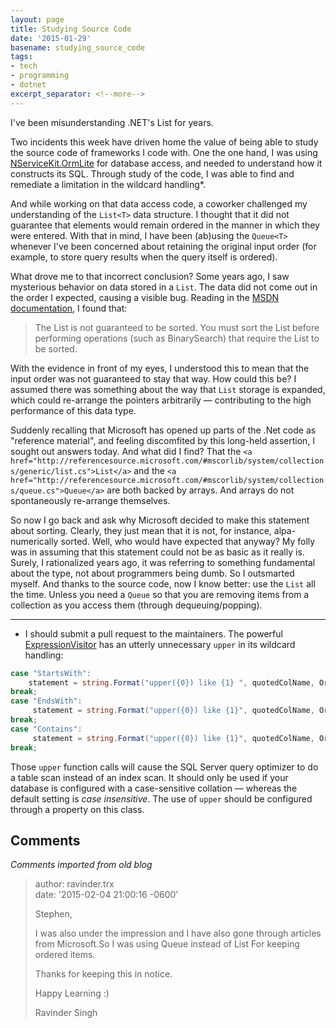 ```yaml
---
layout: page
title: Studying Source Code
date: '2015-01-29'
basename: studying_source_code
tags:
- tech
- programming
- dotnet
excerpt_separator: <!--more-->
---
```


I've been misunderstanding .NET's List<T> for years.

Two incidents this week have driven home the value of being able to study the
source code of frameworks I code with. One the one hand, I was using <a
href="https://github.com/NServiceKit/NServiceKit.OrmLite">NServiceKit.OrmLite</a>
for database access, and needed to understand how it constructs its SQL. Through
study of the code, I was able to find and remediate a limitation in the wildcard
handling*.

<!--more-->

And while working on that data access code, a coworker challenged my
understanding of the `List<T>` data structure. I thought that it did not
guarantee that elements would remain ordered in the manner in which they were
entered. With that in mind, I have been (ab)using the `Queue<T>` whenever I've
been concerned about retaining the original input order (for example, to store
query results when the query itself is ordered).

What drove me to that incorrect conclusion? Some years ago, I saw mysterious
behavior on data stored in a `List`. The data did not come out in the order I
expected, causing a visible bug. Reading in the <a
href="https://msdn.microsoft.com/en-us/library/6sh2ey19%28v=vs.110%29.aspx">MSDN
documentation</a>, I found that:

> The List<T> is not guaranteed to be sorted. You must sort the List<T> before
> performing operations (such as BinarySearch) that require the List<T> to be
> sorted.

With the evidence in front of my eyes, I understood this to mean that the input
order was not guaranteed to stay that way. How could this be? I assumed there
was something about the way that `List` storage is expanded, which could
re-arrange the pointers arbitrarily &mdash; contributing to the high performance
of this data type. 

Suddenly recalling that Microsoft has opened up parts of the .Net code as
"reference material", and feeling discomfited by this long-held assertion, I
sought out answers today. And what did I find? That the `<a
href="http://referencesource.microsoft.com/#mscorlib/system/collections/generic/list.cs">List</a>`
and the `<a
href="http://referencesource.microsoft.com/#mscorlib/system/collections/queue.cs">Queue</a>`
are both backed by arrays. And arrays do not spontaneously re-arrange
themselves.

So now I go back and ask why Microsoft decided to make this statement about
sorting. Clearly, they just mean that it is not, for instance, alpa-numerically
sorted. Well, who would have expected that anyway? My folly was in assuming that
this statement could not be as basic as it really is. Surely, I rationalized
years ago, it was referring to something fundamental about the type, not about
programmers being dumb. So I outsmarted myself. And thanks to the source code,
now I know better: use the `List` all the time. Unless you need a `Queue` so
that you are removing items from a collection as you access them (through
dequeuing/popping).

---

* I should submit a pull request to the maintainers. The powerful <a
  href="https://github.com/NServiceKit/NServiceKit.OrmLite/blob/master/src/NServiceKit.OrmLite/Expressions/ExpressionVisitor.cs">ExpressionVisitor</a>
  has an utterly unnecessary `upper` in its wildcard handling:

```csharp
case "StartsWith":
    statement = string.Format("upper({0}) like {1} ", quotedColName, OrmLiteConfig.DialectProvider.GetQuotedParam(args[0].ToString().ToUpper() + "%"));
break;
case "EndsWith":
     statement = string.Format("upper({0}) like {1}", quotedColName, OrmLiteConfig.DialectProvider.GetQuotedParam("%" + args[0].ToString().ToUpper()));
break;
case "Contains":
     statement = string.Format("upper({0}) like {1}", quotedColName, OrmLiteConfig.DialectProvider.GetQuotedParam("%" + args[0].ToString().ToUpper() + "%"));
break;
```

Those `upper` function calls will cause the SQL Server query optimizer to do a
table scan instead of an index scan. It should only be used if your database is
configured with a case-sensitive collation &mdash; whereas the default setting
is _case insensitive_. The use of `upper` should be configured through a
property on this class.

## Comments

_Comments imported from old blog_

> author: ravinder.trx<br>
> date: '2015-02-04 21:00:16 -0600'
>
> Stephen,
>
> I was also under the impression and I have also gone through articles from
> Microsoft.So I was using Queue instead of List<T> For keeping ordered items.
>
> Thanks for keeping this in notice.
>
> Happy Learning :)
>
> Ravinder Singh
